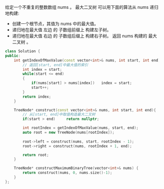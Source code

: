 给定一个不重复的整数数组 nums 。 最大二叉树 可以用下面的算法从 nums 递归地构建:

* 创建一个根节点，其值为 nums 中的最大值。
* 递归地在最大值 左边 的 子数组前缀上 构建左子树。
* 递归地在最大值 右边 的 子数组后缀上 构建右子树。
  返回 nums 构建的 最大二叉树 。



```c++
class Solution {
public:
    int getIndexOfMaxValue(const vector<int>& nums, int start, int end){
        // 返回[start, end]中最大值的索引  
        int index = start;
        while(start <= end)
        {
            if(nums[start] > nums[index])   index = start;
            start++;
        }
        return index;
    }

    TreeNode* construct(const vector<int>& nums, int start, int end){
        // 从[start, end]中取值构造最大二叉树
        if(start > end)     return nullptr;

        int rootIndex = getIndexOfMaxValue(nums, start, end);
        auto root = new TreeNode(nums[rootIndex]);
        
        root->left = construct(nums, start, rootIndex - 1);
        root->right = construct(nums, rootIndex + 1, end);

        return root;
    }

    TreeNode* constructMaximumBinaryTree(vector<int>& nums) {
        return construct(nums, 0, nums.size()-1);
    }
};
```

